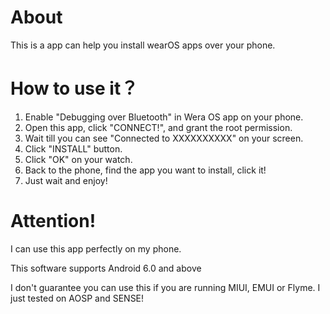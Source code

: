 # About
This is a app can help you install wearOS apps over your phone.

# How to use it？
1. Enable "Debugging over Bluetooth" in Wera OS app on your phone.
2. Open this app, click "CONNECT!", and grant the root permission.
3. Wait till you can see "Connected to XXXXXXXXXX" on your screen.
4. Click "INSTALL" button.
5. Click "OK" on your watch. 
6. Back to the phone, find the app you want to install, click it!
7. Just wait and enjoy!

# Attention!
I can use this app perfectly on my phone. 

This software supports Android 6.0 and above

I don't guarantee you can use this if you are running MIUI, EMUI or Flyme.
I just tested on AOSP and SENSE!
